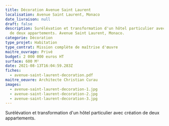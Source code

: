```yaml
---
title: Décoration Avenue Saint Laurent
localisation: Avenue Saint Laurent, Monaco
date_livraison: null
draft: false
description: Surélévation et transformation d'un hôtel particulier avec création
  de deux appartements. Avenue Saint Laurent, Monaco.
categorie: Décoration
type_projet: Habitation
type_contrat: Mission complète de maîtrise d'œuvre
maitre_ouvrage: Privé
budget: 2 000 000 euros HT
surface: 600 M²
date: 2021-08-13T16:04:59.283Z
fiches:
  - avenue-saint-laurent-decoration.pdf
maitre_oeuvre: Architecte Christian Curau
images:
  - avenue-saint-laurent-decoration-1.jpg
  - avenue-saint-laurent-decoration-2.jpg
  - avenue-saint-laurent-decoration-3.jpg
---
```

Surélévation et transformation d'un hôtel particulier avec création de deux appartements.